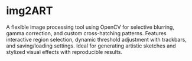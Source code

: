 # img2ART
A flexible image processing tool using OpenCV for selective blurring, gamma correction, and custom cross-hatching patterns. Features interactive region selection, dynamic threshold adjustment with trackbars, and saving/loading settings. Ideal for generating artistic sketches and stylized visual effects with reproducible results.
